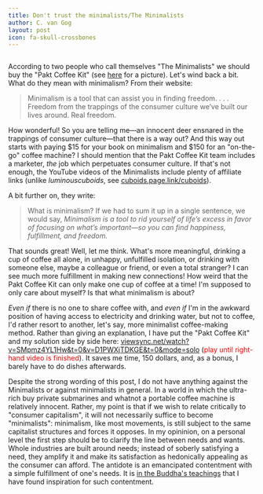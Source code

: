 ```yaml
---
title: Don't trust the minimalists/The Minimalists
author: C. van Gog
layout: post
icon: fa-skull-crossbones
---
```


<span class="image left"><img src="{{ 'assets/images/coffee-medres.jpg' | relative_url }}" alt="" /></span>

<p>According to two people who call themselves "The Minimalists" we should buy the "Pakt Coffee Kit" (see <a href="https://c1.iggcdn.com/indiegogo-media-prod-cld/image/upload/c_limit,w_695/v1566510901/sltqcc7gewvbj9ux8hnx.png">here</a> for a picture). Let's wind back a bit. What do they mean with minimalism? From their website:</p>

<p><blockquote cite="https://www.theminimalists.com/minimalism/">
Minimalism is a tool that can assist you in finding freedom. . . .  Freedom from the trappings of the consumer culture we’ve built our lives around. Real freedom.
</blockquote></p>  

<p>How wonderful! So you are telling me&mdash;an innocent deer ensnared in the trappings of consumer culture&mdash;that there is a way out? And this way out starts with paying $15 for your book on minimalism and $150 for an "on-the-go" coffee machine? I should mention that the Pakt Coffee Kit team includes a marketer, <i>the</i> job which perpetuates consumer culture. If that's not enough, the YouTube videos of the Minimalists include plenty of affiliate links (unlike <i>luminouscuboids</i>, see <a href="https://cuboids.page.link/cuboids">cuboids.page.link/cuboids</a>).</p>
  
<p>A bit further on, they write:</p>

<p><blockquote> What is minimalism? If we had to sum it up in a single sentence, we would say, <i>Minimalism is a tool to rid yourself of life’s excess in favor of focusing on what’s important—so you can find happiness, fulfillment, and freedom.</i></blockquote></p>

<p>That sounds great! Well, let me think. What's more meaningful, drinking a cup of coffee all alone, in unhappy, unfulfilled
isolation, or drinking with someone else, maybe a colleague or friend, or even a total stranger? I can see much more fulfillment in making new connections! How weird that the Pakt Coffee Kit can only make one cup of coffee at a time! I'm supposed to only care about myself? Is that what minimalism is about?</p>

<p><i>Even if</i> there is no one to share coffee with, and <i>even if</i> I'm in the awkward position of having access to electricity and drinking water, but not to coffee, I'd rather resort to another, let's say, more minimalist coffee-making method. Rather than giving an explanation, I have put the "Pakt Coffee Kit" and my solution side by side here: <a href="https://viewsync.net/watch?v=SMpmz4YL1Hw&t=0&v=D1PWXjTDKGE&t=0&mode=solo">viewsync.net/watch?v=SMpmz4YL1Hw&t=0&v=D1PWXjTDKGE&t=0&mode=solo</a> (<font color="red">play until right-hand video is finished</font>). It saves me time, 150 dollars, and, as a bonus, I barely have to do dishes afterwards.</p>

<p>Despite the strong wording of this post, I do not have anything against the Minimalists or against minimalists in general. In a world in which the ultra-rich buy private submarines and whatnot a portable coffee machine is relatively innocent. Rather, my point is that if we wish to relate critically to "consumer capitalism", it will not necessarily suffice to become "minimalists": minimalism, like most movements, is still subject to the same capitalist structures and forces it opposes. In my opininion, on a personal level the first step should be to clarify the line between needs and wants. Whole industries are built around needs; instead of soberly satisfying a need, they amplify it and make its satisfaction as hedonically appealing as the consumer can afford. The antidote is an emancipated contentment with a simple fulfillment of one's needs. It is <a href="https://cuboids.github.io/2020/01/14/introducing-isd.html">in the Buddha's teachings</a> that I have found inspiration for such contentment.</p>
